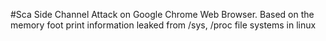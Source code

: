 #Sca
Side Channel Attack on Google Chrome Web Browser.
Based on the memory foot print information leaked from /sys, /proc file systems in linux
